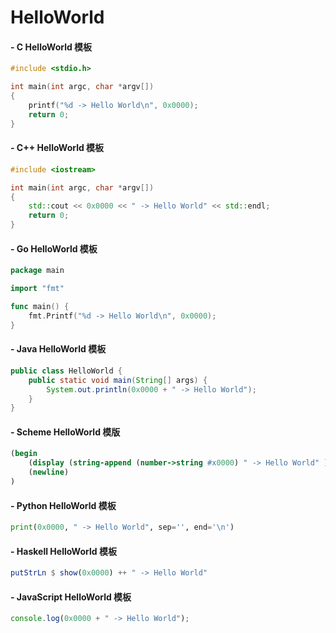 # HelloWorld

#### - C HelloWorld 模板
```C   
#include <stdio.h>

int main(int argc, char *argv[])
{
    printf("%d -> Hello World\n", 0x0000);
    return 0;
}
```

#### - C++ HelloWorld 模板
```C++
#include <iostream>

int main(int argc, char *argv[])
{
    std::cout << 0x0000 << " -> Hello World" << std::endl;
    return 0;
}
```

#### - Go HelloWorld 模板
```Go
package main

import "fmt"

func main() {
    fmt.Printf("%d -> Hello World\n", 0x0000);
}
```

#### - Java HelloWorld 模板
```Java
public class HelloWorld {
    public static void main(String[] args) {
        System.out.println(0x0000 + " -> Hello World");
    }
}
```

#### - Scheme HelloWorld 模版
```Scheme
(begin
    (display (string-append (number->string #x0000) " -> Hello World" ))
    (newline)
)
```

#### - Python HelloWorld 模板
```Python
print(0x0000, " -> Hello World", sep='', end='\n')
```

#### - Haskell HelloWorld 模板
```Haskell
putStrLn $ show(0x0000) ++ " -> Hello World"
```

#### - JavaScript HelloWorld 模板
```JavaScript
console.log(0x0000 + " -> Hello World");
```
